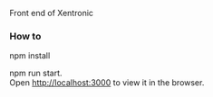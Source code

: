 
Front end of Xentronic

### How to 
npm install

npm run start.<br />
Open [http://localhost:3000](http://localhost:3000) to view it in the browser.
